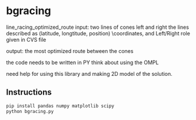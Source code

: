 # bgracing

line_racing_optimized_route
input:
two lines of cones left and right
the lines described as (latitude, longtitude, position) \\coordinates, and Left/Right role
given in CVS file

output:
the most optimized route between the cones

the code needs to be written in PY
think about using the OMPL

need help for using this library and making 2D model of the solution.

## Instructions

```bash
pip install pandas numpy matplotlib scipy
python bgracing.py
```
